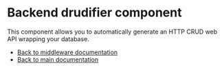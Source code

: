 
# Backend drudifier component

This component allows you to automatically generate an HTTP CRUD web API wrapping your database.

* [Back to middleware documentation](/documentation/magic/)
* [Back to main documentation](/documentation/)
